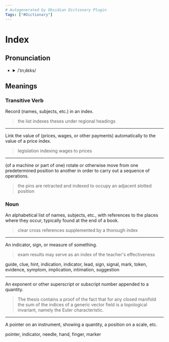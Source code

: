 ```yaml
---
# Autogenerated by Obsidian Dictionary Plugin
Tags: ["#Dictionary"]
---
```


# Index

## Pronunciation

- <details><summary>/ˈɪnˌdɛks/</summary><audio controls><source src="https://lex-audio.useremarkable.com/mp3/index_us_1.mp3"></audio></details>

## Meanings

### Transitive Verb

Record (names, subjects, etc.) in an index.

> the list indexes theses under regional headings

---

Link the value of (prices, wages, or other payments) automatically to the value of a price index.

> legislation indexing wages to prices

---

(of a machine or part of one) rotate or otherwise move from one predetermined position to another in order to carry out a sequence of operations.

> the pins are retracted and indexed to occupy an adjacent slotted position

### Noun

An alphabetical list of names, subjects, etc., with references to the places where they occur, typically found at the end of a book.

> clear cross references supplemented by a thorough index

---

An indicator, sign, or measure of something.

> exam results may serve as an index of the teacher's effectiveness

guide, clue, hint, indication, indicator, lead, sign, signal, mark, token, evidence, symptom, implication, intimation, suggestion

---

An exponent or other superscript or subscript number appended to a quantity.

> The thesis contains a proof of the fact that for any closed manifold the sum of the indices of a generic vector field is a topological invariant, namely the Euler characteristic.

---

A pointer on an instrument, showing a quantity, a position on a scale, etc.

pointer, indicator, needle, hand, finger, marker


